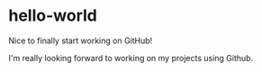 # hello-world
Nice to finally start working on GitHub!

I'm really looking forward to working on my projects using Github.
